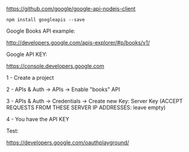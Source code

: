 https://github.com/google/google-api-nodejs-client

```
npm install googleapis --save
```

Google Books API example:

http://developers.google.com/apis-explorer/#p/books/v1/

Google API KEY:

https://console.developers.google.com

1 - Create a project

2 - APIs & Auth -> APIs -> Enable "books" API

3 - APIs & Auth -> Credentials -> Create new Key: Server Key (ACCEPT REQUESTS FROM THESE SERVER IP ADDRESSES: leave empty)

4 - You have the API KEY

Test:

https://developers.google.com/oauthplayground/
